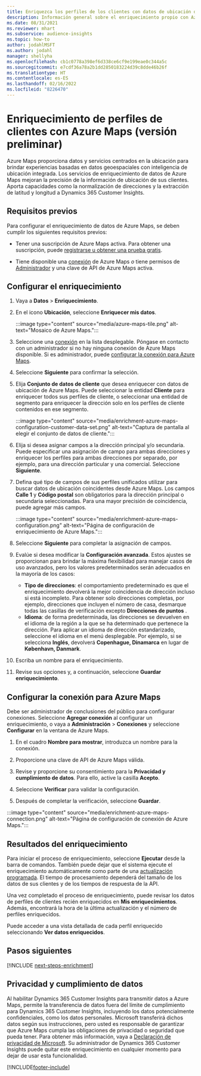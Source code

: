```yaml
---
title: Enriquezca los perfiles de los clientes con datos de ubicación de Azure Maps
description: Información general sobre el enriquecimiento propio con Azure Maps.
ms.date: 08/31/2021
ms.reviewer: mhart
ms.subservice: audience-insights
ms.topic: how-to
author: jodahlMSFT
ms.author: jodahl
manager: shellyha
ms.openlocfilehash: cb1c0778a398ef6d338ce6cf9e199eae0c344a5c
ms.sourcegitcommit: e7cdf36a78a2b1dd2850183224d39c8dde46b26f
ms.translationtype: HT
ms.contentlocale: es-ES
ms.lasthandoff: 02/16/2022
ms.locfileid: "8226470"
---
```

# <a name="enrichment-of-customer-profiles-with-azure-maps-preview"></a>Enriquecimiento de perfiles de clientes con Azure Maps (versión preliminar)

Azure Maps proporciona datos y servicios centrados en la ubicación para brindar experiencias basadas en datos geoespaciales con inteligencia de ubicación integrada. Los servicios de enriquecimiento de datos de Azure Maps mejoran la precisión de la información de ubicación de sus clientes. Aporta capacidades como la normalización de direcciones y la extracción de latitud y longitud a Dynamics 365 Customer Insights.

## <a name="prerequisites"></a>Requisitos previos

Para configurar el enriquecimiento de datos de Azure Maps, se deben cumplir los siguientes requisitos previos:

- Tener una suscripción de Azure Maps activa. Para obtener una suscripción, puede [registrarse u obtener una prueba gratis](https://azure.microsoft.com/services/azure-maps/).

- Tiene disponible una [conexión](connections.md) de Azure Maps *o* tiene permisos de [Administrador](permissions.md#administrator) y una clave de API de Azure Maps activa.

## <a name="configure-the-enrichment"></a>Configurar el enriquecimiento

1. Vaya a **Datos** > **Enriquecimiento**. 

1. En el icono **Ubicación**, seleccione **Enriquecer mis datos**.

   :::image type="content" source="media/azure-maps-tile.png" alt-text="Mosaico de Azure Maps.":::

1. Seleccione una [conexión](connections.md) en la lista desplegable. Póngase en contacto con un administrador si no hay ninguna conexión de Azure Maps disponible. Si es administrador, puede [configurar la conexión para Azure Maps](#configure-the-connection-for-azure-maps). 

1. Seleccione **Siguiente** para confirmar la selección.

1. Elija **Conjunto de datos de cliente** que desea enriquecer con datos de ubicación de Azure Maps. Puede seleccionar la entidad **Cliente** para enriquecer todos sus perfiles de cliente, o seleccionar una entidad de segmento para enriquecer la dirección solo en los perfiles de cliente contenidos en ese segmento.

    :::image type="content" source="media/enrichment-azure-maps-configuration-customer-data-set.png" alt-text="Captura de pantalla al elegir el conjunto de datos de cliente.":::

1. Elija si desea asignar campos a la dirección principal y/o secundaria. Puede especificar una asignación de campo para ambas direcciones y enriquecer los perfiles para ambas direcciones por separado, por ejemplo, para una dirección particular y una comercial. Seleccione **Siguiente**.

1. Defina qué tipo de campos de sus perfiles unificados utilizar para buscar datos de ubicación coincidentes desde Azure Maps. Los campos **Calle 1** y **Código postal** son obligatorios para la dirección principal o secundaria seleccionadas. Para una mayor precisión de coincidencia, puede agregar más campos.

   :::image type="content" source="media/enrichment-azure-maps-configuration.png" alt-text="Página de configuración de enriquecimiento de Azure Maps.":::

1. Seleccione **Siguiente** para completar la asignación de campos.

1. Evalúe si desea modificar la **Configuración avanzada**. Estos ajustes se proporcionan para brindar la máxima flexibilidad para manejar casos de uso avanzados, pero los valores predeterminados serán adecuados en la mayoría de los casos:
   - **Tipo de direcciones**: el comportamiento predeterminado es que el enriquecimiento devolverá la mejor coincidencia de dirección incluso si está incompleto. Para obtener solo direcciones completas, por ejemplo, direcciones que incluyen el número de casa, desmarque todas las casillas de verificación excepto **Direcciones de puntos** . 
   - **Idioma**: de forma predeterminada, las direcciones se devuelven en el idioma de la región a la que se ha determinado que pertenece la dirección. Para aplicar un idioma de dirección estandarizado, seleccione el idioma en el menú desplegable. Por ejemplo, si se selecciona **Inglés**, devolverá **Copenhague, Dinamarca** en lugar de **København, Danmark**.

1. Escriba un nombre para el enriquecimiento.

1. Revise sus opciones y, a continuación, seleccione **Guardar enriquecimiento**.

## <a name="configure-the-connection-for-azure-maps"></a>Configurar la conexión para Azure Maps

Debe ser administrador de conclusiones del público para configurar conexiones. Seleccione **Agregar conexión** al configurar un enriquecimiento, o vaya a **Administración** > **Conexiones** y seleccione **Configurar** en la ventana de Azure Maps.

1. En el cuadro **Nombre para mostrar**, introduzca un nombre para la conexión.

1. Proporcione una clave de API de Azure Maps válida.

1. Revise y proporcione su consentimiento para la **Privacidad y cumplimiento de datos**. Para ello, active la casilla **Acepto**.

1. Seleccione **Verificar** para validar la configuración.

1. Después de completar la verificación, seleccione **Guardar**.

:::image type="content" source="media/enrichment-azure-maps-connection.png" alt-text="Página de configuración de conexión de Azure Maps.":::

## <a name="enrichment-results"></a>Resultados del enriquecimiento

Para iniciar el proceso de enriquecimiento, seleccione **Ejecutar** desde la barra de comandos. También puede dejar que el sistema ejecute el enriquecimiento automáticamente como parte de una [actualización programada](system.md#schedule-tab). El tiempo de procesamiento dependerá del tamaño de los datos de sus clientes y de los tiempos de respuesta de la API.

Una vez completado el proceso de enriquecimiento, puede revisar los datos de perfiles de clientes recién enriquecidos en **Mis enriquecimientos**. Además, encontrará la hora de la última actualización y el número de perfiles enriquecidos.

Puede acceder a una vista detallada de cada perfil enriquecido seleccionando **Ver datos enriquecidos**.

## <a name="next-steps"></a>Pasos siguientes

[!INCLUDE [next-steps-enrichment](../includes/next-steps-enrichment.md)]

## <a name="data-privacy-and-compliance"></a>Privacidad y cumplimiento de datos

Al habilitar Dynamics 365 Customer Insights para transmitir datos a Azure Maps, permite la transferencia de datos fuera del límite de cumplimiento para Dynamics 365 Customer Insights, incluyendo los datos potencialmente confidenciales, como los datos personales. Microsoft transferirá dichos datos según sus instrucciones, pero usted es responsable de garantizar que Azure Maps cumpla las obligaciones de privacidad o seguridad que pueda tener. Para obtener más información, vaya a [Declaración de privacidad de Microsoft](https://go.microsoft.com/fwlink/?linkid=396732).
Su administrador de Dynamics 365 Customer Insights puede quitar este enriquecimiento en cualquier momento para dejar de usar esta funcionalidad.

[!INCLUDE[footer-include](../includes/footer-banner.md)]
